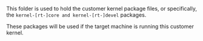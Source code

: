 This folder is used to hold the customer kernel package files, or specifically, the `kernel-[rt-]core and kernel-[rt-]devel` packages.

These packages will be used if the target machine is running this customer kernel.
